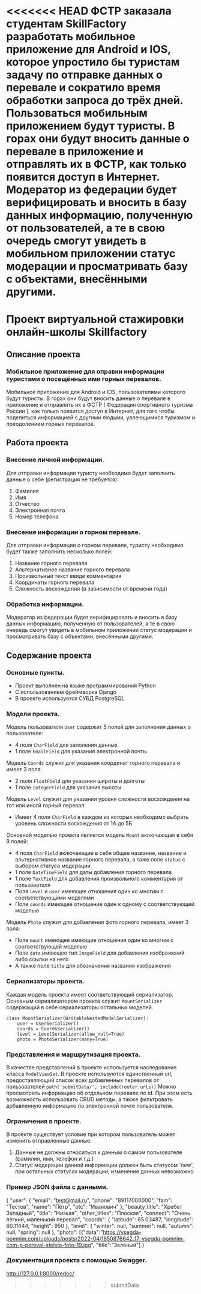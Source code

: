 <<<<<<< HEAD
ФСТР заказала студентам SkillFactory разработать мобильное приложение для Android и IOS, которое упростило бы туристам задачу по отправке данных о перевале и сократило время обработки запроса до трёх дней.
Пользоваться мобильным приложением будут туристы. В горах они будут вносить данные о перевале в приложение и отправлять их в ФСТР, как только появится доступ в Интернет.
Модератор из федерации будет верифицировать и вносить в базу данных информацию, полученную от пользователей, а те в свою очередь смогут увидеть в мобильном приложении статус модерации и просматривать базу с объектами, внесёнными другими.
=======
# Проект виртуальной стажировки онлайн-школы Skillfactory
## Описание проекта
### Мобильное приложение для оправки информации туристами о посещённых ими горных перевалов.

Мобильное приложение для Android и IOS, пользователями которого будут туристы. В горах они будут вносить данные о перевале в приложение и отправлять их в ФСТР ( Федерация спортивного туризма России ), как только появится доступ в Интернет, для того чтобы поделиться информацией с другими людьми, увлеющимися туризмом и преодолением горных перевалов.
## Работа проекта
### Внесение личной информации.

Для отправки информации туристу необходимо будет заполнить данные о себе (регистрация не требуется):
1. Фамилия
2. Имя
3. Отчество
4. Электронная почта
5. Номер телефона

### Внесение информации о горном перевале.

Для отправки информации о горном перевале, туристу необходимо будет также заполнить несколько полей:
1. Название горного перевала
2. Альтернативное название горного перевала
3. Произвольный текст ввиде комментария
4. Координаты горного перевала
5. Сложность восхождения (в зависимости от времени года)

### Обработка информации.

Модератор из федерации будет верифицировать и вносить в базу данных информацию, полученную от пользователей, а те в свою очередь смогут увидеть в мобильном приложении статус модерации и просматривать базу с объектами, внесёнными другими.

## Содержание проекта

### Основные пункты.

* Проект выполнен на языке программирования Python
* С использованием фреймворка Django
* В проекте используется СУБД PostgreSQL

### Модели проекта.

Модель пользователя `User` содержит 5 полей для заполнения данных о пользователе:
* 4 поля `CharField` для заполения данных
* 1 поле `EmailField` для указания электронной почты

Модель `Coords` служит для указания координат горного перевала и имеет 3 поля:
* 2 поля `FloatField` для указания широты и долготы
* 1 поле `IntegerField` для указания высоты

Модель `Level` служит для указания уровня сложности восхождения на тот или иногй горный перевал:
* Имеет 4 поля `CharField` в каждом из которых необходимо выбрать уровень сложности восхождения от 1А до 5Б

Основной моделью проекта является модель `Mount` включающая в себя 9 полей:
* 4 поля `CharField` включающие в себя общее название, название и альтернативное название горного перевала, а таже поле `status` с выбором статуса модерации.
* 1 поле `DateTimeField` для даты добавления горного перевала
* 1 поле `TextField` для добавления произвольного комментария от пользователя
* Поля `level` и `user` имеющие отношения один ко многим с соответствующими моделями
* Поле `coords` имеющее отношение один к одному с соответствующей моделью

Модель `Photo` служит для добавления фото горного перевала, имеет 3 поля:
* Поле `mount` имеющее имеющие отношения один ко многим с соответствующей моделью
* Поле `data` имеющее тип `ImageField` для добавления изображений либо ссылки на него
* А также поле `title` для обозначения названия изображения

### Сериализаторы проекта.

Каждая модель проекта имеет соответствующий сериализатор.
Основным сериализатором проекта служит `MountSerializer` содержащий в себе сериализаторы остальных моделей.

```
class MountSerializer(WritableNestedModelSerializer):
    user = UserSerializer()
    coords = CoordsSerializer()
    level = LevelSerializer(allow_null=True)
    photo = PhotoSerializer(many=True)
```

### Представления и маршрутизация проекта.

В качестве представлений в проекте используется наследование класса `ModelViewSet`.
В проекте используются единственный url, предоставляющий список всех добавленных перевалов от пользователей
`path('submitData/', include(router.urls))`
Можно просмотреть информацию об отдельном перевале по id.
При этом есть возможность использовать CRUD методы, а также фильтровать добавленную информацию по электронной почте пользователя.

### Ограничения в проекте.

В проекте существует условие при котором пользователь может изменить отправленные данные:
1. Данные не должны относиться к данным о самом пользователе (фамилия, имя, телефон и т.д.)
2. Статус модерации данной информации должен быть статусом 'new', при остальных статусах модерации, изменение данных невозможно 

### Пример JSON файла с данными.

{
    "user": {
        "email": "test@mail.ru",
        "phone": "89117000000",
        "fam": "Тестов",
        "name": "Пётр",
        "otc": "Иванович"
    },
    "beauty_title": "Хребет Западный",
    "title": "Низкая",
    "other_titles": "Плоская",
    "connect": "Очень лёгкий, маленький перевал",
    "coords": {
        "latitude": 65.03487,
        "longitude": 60.11444,
        "height": 950
    },
    "level": {
        "winter": null,
        "summer": null,
        "autumn": null,
        "spring": null
    },
    "photo": [{"data":"https://vsegda-pomnim.com/uploads/posts/2022-04/1650876642_17-vsegda-pomnim-com-p-pereval-stelvio-foto-19.jpg", "title":"Зелёный"]
}

### Документация проекта с помощью Swagger.

http://127.0.0.1:8000/redoc/
>>>>>>> submitData
